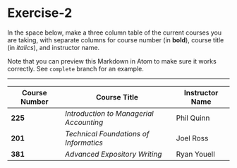 # Exercise-2
In the space below, make a three column table of the current courses you are taking, with separate columns for course number (in **bold**), course title (in _italics_), and instructor name.

Note that you can preview this Markdown in Atom to make sure it works correctly. See `complete` branch for an example.

---
| Course Number | Course Title | Instructor Name |
| ------------- |-------------| -------------|
| **225** | _Introduction to Managerial Accounting_ | Phil Quinn |
| **201** | _Technical Foundations of Informatics_ | Joel Ross |
| **381** | _Advanced Expository Writing_ | Ryan Youell |
